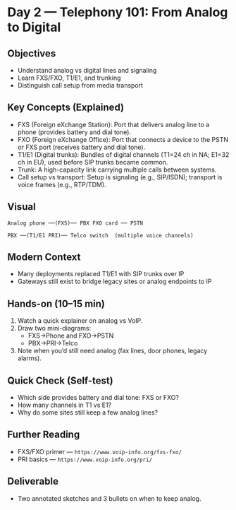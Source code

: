 # Day 2 — Telephony 101: From Analog to Digital

## Objectives
- Understand analog vs digital lines and signaling
- Learn FXS/FXO, T1/E1, and trunking
- Distinguish call setup from media transport

## Key Concepts (Explained)
- FXS (Foreign eXchange Station): Port that delivers analog line to a phone (provides battery and dial tone).
- FXO (Foreign eXchange Office): Port that connects a device to the PSTN or FXS port (receives battery and dial tone).
- T1/E1 (Digital trunks): Bundles of digital channels (T1=24 ch in NA; E1=32 ch in EU), used before SIP trunks became common.
- Trunk: A high-capacity link carrying multiple calls between systems.
- Call setup vs transport: Setup is signaling (e.g., SIP/ISDN); transport is voice frames (e.g., RTP/TDM).

## Visual
```
Analog phone ──(FXS)── PBX FXO card ── PSTN

PBX ──(T1/E1 PRI)── Telco switch  (multiple voice channels)
```

## Modern Context
- Many deployments replaced T1/E1 with SIP trunks over IP
- Gateways still exist to bridge legacy sites or analog endpoints to IP

## Hands-on (10–15 min)
1) Watch a quick explainer on analog vs VoIP.
2) Draw two mini-diagrams:
   - FXS→Phone and FXO→PSTN
   - PBX→PRI→Telco
3) Note when you’d still need analog (fax lines, door phones, legacy alarms).

## Quick Check (Self-test)
- Which side provides battery and dial tone: FXS or FXO?
- How many channels in T1 vs E1?
- Why do some sites still keep a few analog lines?

## Further Reading
- FXS/FXO primer — `https://www.voip-info.org/fxs-fxo/`
- PRI basics — `https://www.voip-info.org/pri/`

## Deliverable
- Two annotated sketches and 3 bullets on when to keep analog.
